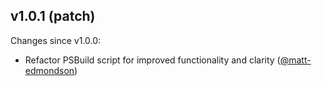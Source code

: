 ## v1.0.1 (patch)

Changes since v1.0.0:

- Refactor PSBuild script for improved functionality and clarity ([@matt-edmondson](https://github.com/matt-edmondson))
